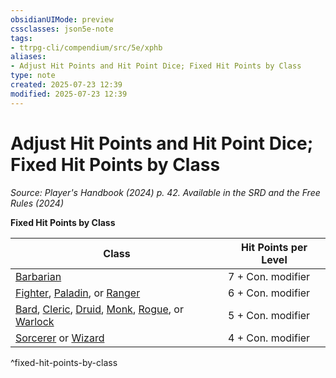 ```yaml
---
obsidianUIMode: preview
cssclasses: json5e-note
tags:
- ttrpg-cli/compendium/src/5e/xphb
aliases:
- Adjust Hit Points and Hit Point Dice; Fixed Hit Points by Class
type: note
created: 2025-07-23 12:39
modified: 2025-07-23 12:39
---
```

# Adjust Hit Points and Hit Point Dice; Fixed Hit Points by Class
*Source: Player's Handbook (2024) p. 42. Available in the <span title='Systems Reference Document (5.2)'>SRD</span> and the Free Rules (2024)* 

**Fixed Hit Points by Class**

| Class | Hit Points per Level |
|-------|----------------------|
| [Barbarian](/03_Mechanics/CLI/classes/barbarian-xphb.md) | 7 + Con. modifier |
| [Fighter](/03_Mechanics/CLI/classes/fighter-xphb.md), [Paladin](/03_Mechanics/CLI/classes/paladin-xphb.md), or [Ranger](/03_Mechanics/CLI/classes/ranger-xphb.md) | 6 + Con. modifier |
| [Bard](/03_Mechanics/CLI/classes/bard-xphb.md), [Cleric](/03_Mechanics/CLI/classes/cleric-xphb.md), [Druid](/03_Mechanics/CLI/classes/druid-xphb.md), [Monk](/03_Mechanics/CLI/classes/monk-xphb.md), [Rogue](/03_Mechanics/CLI/classes/rogue-xphb.md), or [Warlock](/03_Mechanics/CLI/classes/warlock-xphb.md) | 5 + Con. modifier |
| [Sorcerer](/03_Mechanics/CLI/classes/sorcerer-xphb.md) or [Wizard](/03_Mechanics/CLI/classes/wizard-xphb.md) | 4 + Con. modifier |
^fixed-hit-points-by-class